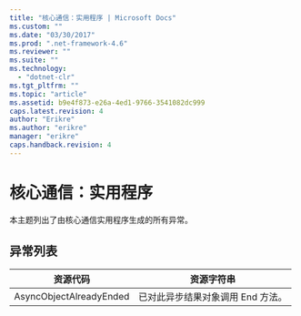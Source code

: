 ```yaml
---
title: "核心通信：实用程序 | Microsoft Docs"
ms.custom: ""
ms.date: "03/30/2017"
ms.prod: ".net-framework-4.6"
ms.reviewer: ""
ms.suite: ""
ms.technology: 
  - "dotnet-clr"
ms.tgt_pltfrm: ""
ms.topic: "article"
ms.assetid: b9e4f873-e26a-4ed1-9766-3541082dc999
caps.latest.revision: 4
author: "Erikre"
ms.author: "erikre"
manager: "erikre"
caps.handback.revision: 4
---
```

# 核心通信：实用程序
本主题列出了由核心通信实用程序生成的所有异常。  
  
## 异常列表  
  
|资源代码|资源字符串|  
|----------|-----------|  
|AsyncObjectAlreadyEnded|已对此异步结果对象调用 End 方法。|